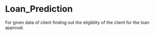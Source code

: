 # Loan_Prediction
For given data of client finding out the eligiblity of the client for the loan approval.
